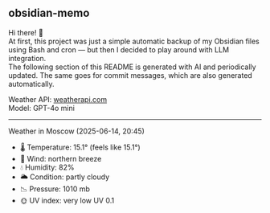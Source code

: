 ## obsidian-memo

Hi there! 👋 \
At first, this project was just a simple automatic backup of my Obsidian files using Bash and cron — but then I decided to play around with LLM integration. \
The following section of this README is generated with AI and periodically updated. The same goes for commit messages, which are also generated automatically.

Weather API: [weatherapi.com](https://www.weatherapi.com/) \
Model: GPT-4o mini

---

Weather in Moscow (2025-06-14, 20:45)

- 🌡️ Temperature: 15.1° (feels like 15.1°)
- 💨 Wind: northern breeze
- 💧 Humidity: 82%
- 🌥️ Condition: partly cloudy
- 📉 Pressure: 1010 mb
- 🌞 UV index: very low UV 0.1
